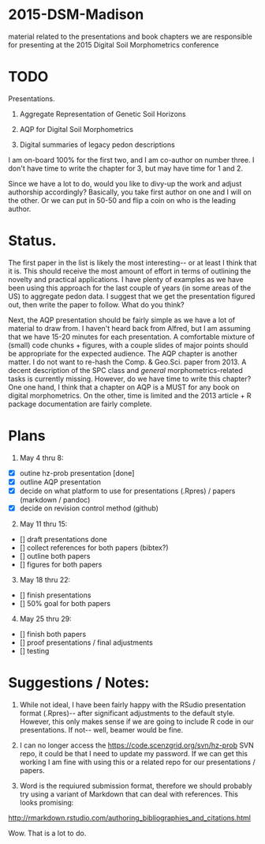 # 2015-DSM-Madison
material related to the presentations and book chapters we are responsible for presenting at the 2015 Digital Soil Morphometrics conference

# TODO
Presentations.

1. Aggregate Representation of Genetic Soil Horizons

2. AQP for Digital Soil Morphometrics

3. Digital summaries of legacy pedon descriptions

I am on-board 100% for the first two, and I am co-author on number
three. I don't have time to write the chapter for 3, but may have time
for 1 and 2.

Since we have a lot to do, would you like to divy-up the work and
adjust authorship accordingly? Basically, you take first author on one
and I will on the other. Or we can put in 50-50 and flip a coin on who
is the leading author.


# Status.
The first paper in the list is likely the most interesting-- or at
least I think that it is. This should receive the most amount of
effort in terms of outlining the novelty and practical applications. I
have plenty of examples as we have been using this approach for the
last couple of years (in some areas of the US) to aggregate pedon
data. I suggest that we get the presentation figured out, then write
the paper to follow. What do you think?

Next, the AQP presentation should be fairly simple as we have a lot of
material to draw from. I haven't heard back from Alfred, but I am
assuming that we have 15-20 minutes for each presentation. A
comfortable mixture of (small) code chunks + figures, with a couple
slides of major points should be appropriate for the expected
audience. The AQP chapter is another matter. I do not want to re-hash
the Comp. & Geo.Sci. paper from 2013. A decent description of the SPC
class and _general_ morphometrics-related tasks is currently missing.
However, do we have time to write this chapter? One one hand, I think
that a chapter on AQP is a MUST for any book on digital morphometrics.
On the other, time is limited and the 2013 article + R package
documentation are fairly complete.


# Plans

1. May 4 thru 8:
  * [x] outine hz-prob presentation [done]
  * [x] outline AQP presentation
  * [x] decide on what platform to use for presentations (.Rpres) / papers (markdown / pandoc)
  * [x] decide on revision control method (github)

2. May 11 thru 15:
  * [] draft presentations done
  * [] collect references for both papers (bibtex?)
  * [] outline both papers
  * [] figures for both papers

3. May 18 thru 22:
  * [] finish presentations
  * [] 50% goal for both papers

4. May 25 thru 29:
  * [] finish both papers
  * [] proof presentations / final adjustments
  * [] testing


# Suggestions / Notes:

 1. While not ideal, I have been fairly happy with the RSudio
presentation format (.Rpres)-- after significant adjustments to the default
style. However, this only makes sense if we are going to include R
code in our presentations. If not-- well, beamer would be fine.

 2. I can no longer access the  https://code.scenzgrid.org/svn/hz-prob
SVN repo, it could be that I need to update my password. If we can get
this working I am fine with using this or a related repo for our
presentations / papers.

 3. Word is the requiured submission format, therefore we should probably try using a variant of Markdown
that can deal with references. This looks promising:

http://rmarkdown.rstudio.com/authoring_bibliographies_and_citations.html

Wow. That is a lot to do.
